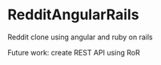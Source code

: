 # RedditAngularRails

Reddit clone using angular and ruby on rails


Future work: create REST API using RoR
